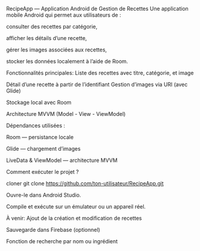  RecipeApp — Application Android de Gestion de Recettes
Une application mobile Android qui permet aux utilisateurs de :

consulter des recettes par catégorie,

afficher les détails d’une recette,

gérer les images associées aux recettes,

stocker les données localement à l’aide de Room.

 Fonctionnalités principales: 
 Liste des recettes avec titre, catégorie, et image

 Détail d’une recette à partir de l’identifiant
 Gestion d’images via URI (avec Glide)

 Stockage local avec Room

 Architecture MVVM (Model - View - ViewModel)

Dépendances utilisées :

Room — persistance locale

Glide — chargement d’images

LiveData & ViewModel — architecture MVVM 

Comment exécuter le projet ?
 
cloner git clone https://github.com/ton-utilisateur/RecipeApp.git

Ouvre-le dans Android Studio.

Compile et exécute sur un émulateur ou un appareil réel.


À venir: 
Ajout de la création et modification de recettes

Sauvegarde dans Firebase (optionnel)

Fonction de recherche par nom ou ingrédient